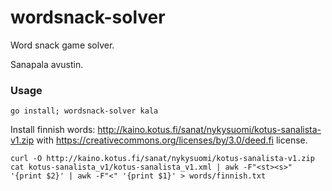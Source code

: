 # wordsnack-solver
Word snack game solver.

Sanapala avustin.

### Usage
```
go install; wordsnack-solver kala
```

Install finnish words: http://kaino.kotus.fi/sanat/nykysuomi/kotus-sanalista-v1.zip with https://creativecommons.org/licenses/by/3.0/deed.fi license.
```
curl -O http://kaino.kotus.fi/sanat/nykysuomi/kotus-sanalista-v1.zip
cat kotus-sanalista_v1/kotus-sanalista_v1.xml | awk -F"<st><s>" '{print $2}' | awk -F"<" '{print $1}' > words/finnish.txt
```